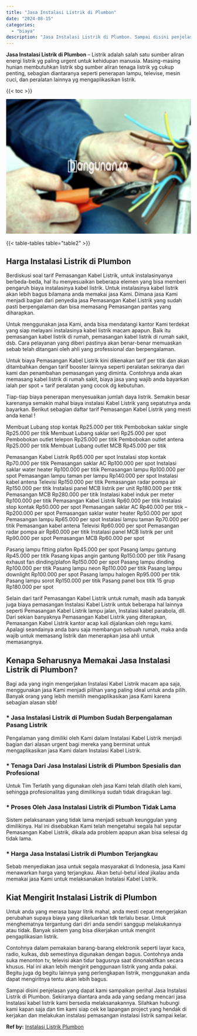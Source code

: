 ```yaml
---
title: "Jasa Instalasi Listrik di Plumbon"
date: "2024-08-15"
categories: 
  - "biaya"
description: "Jasa Instalasi Listrik di Plumbon. Sampai disini penjelasan yang dapat kami sampaikan perihal Jasa Instalasi Listrik di Plumbon. Sekiranya diantara anda ada..."
---
```


**Jasa Instalasi Listrik di Plumbon** – Listrik adalah salah satu sumber aliran energi listrik yg paling urgent untuk kehidupan manusia. Masing-masing hunian membutuhkan listrik sbg sumber aliran tenaga listrik yg cukup penting, sebagian diantaranya seperti penerapan lampu, televise, mesin cuci, dan peralatan lainnya yg mengaplikasikan listrik.

{{< toc >}}

![Jasa Instalasi Listrik di Plumbon](/images/instalasi-listrik-murah20.png)

{{< table-tables table="table2" >}}

## Harga Instalasi Listrik di Plumbon

Berdiskusi soal tarif Pemasangan Kabel Listrik, untuk instalasinyanya berbeda-beda, hal itu menyesuaikan beberapa elemen yang bisa memberi pengaruh biaya instalasinya kabel listrik. Untuk instalasinya kabel listrik akan lebih bagus bilamana anda memakai jasa Kami. Dimana jasa Kami menjadi bagian dari penyedia jasa Pemasangan Kabel Listrik yang sudah pasti berpengalaman dan bisa memasang Pemasangan pantas yang diharapkan.

Untuk menggunakan jasa Kami, anda bisa mendatangi kantor Kami terdekat yang siap melayani instalasinya kabel listrik macam apapun. Baik itu pemasangan kabel listrik di rumah, pemasangan kabel listrik di rumah sakit, dsb. Cara pelayanan yang diberi pastinya akan benar-benar memuaskan sebab telah ditangani oleh ahli yang professional dan berpengalaman.

Untuk biaya Pemasangan Kabel Listrik kini dikenakan tarif per titik dan akan ditambahkan dengan tarif booster lainnya seperti peralatan sekiranya dari kami dan penambahan pemasangan yang diminta. Contohnya anda akan memasang kabel listrik di rumah sakit, biaya jasa yang wajib anda bayarkan ialah per spot + tarif peralatan yang cocok dg kebutuhan.

Tiap-tiap biaya penerapan menyesuaikan jumlah daya listrik. Semakin besar karenanya semakin mahal biaya instalasi Kabel Listrik yang sepatutnya anda bayarkan. Berikut sebagian daftar tarif Pemasangan Kabel Listrik yang mesti anda kenal !

Membuat Lubang stop kontak Rp25.000 per titik Pembobokan saklar single Rp25.000 per titik Membuat Lubang saklar seri Rp25.000 per spot Pembobokan outlet telepon Rp25.000 per titik Pembobokan outlet antena Rp25.000 per titik Membuat Lubang outlet MCB Rp45.000 per titik

Pemasangan Kabel Listrik Rp65.000 per spot Instalasi stop kontak Rp70.000 per titik Pemasangan saklar AC Rp100.000 per spot Instalasi saklar water heater Rp100.000 per titik Pemasangan lampu Rp100.000 per spot Pemasangan lampu taman per lampu Rp140.000 per spot Instalasi kabel antena Televisi Rp150.000 per titik Pemasangan radar pompa air Rp150.000 per titik Instalasi panel MCB listrik per unit Rp180.000 per titik Pemasangan MCB Rp280.000 per titik Instalasi kabel induk per meter Rp100.000 per titik Pemasangan Kabel Listrik Rp60.000 per titik Instalasi stop kontak Rp50.000 per spot Pemasangan saklar AC Rp40.000 per titik – Rp200.000 per spot Pemasangan saklar water heater Rp50.000 per spot Pemasangan lampu Rp65.000 per spot Instalasi lampu taman Rp70.000 per titik Pemasangan kabel antena Televisi Rp60.000 per spot Pemasangan radar pompa air Rp60.000 per titik Instalasi panel MCB listrik per unit Rp90.000 per spot Pemasangan MCB Rp60.000 per spot

Pasang lampu fitting plafon Rp45.000 per spot Pasang lampu gantung Rp45.000 per titik Pasang kipas angin gantung Rp150.000 per titik Pasang exhaust fan dinding/plafon Rp150.000 per spot Pasang lampu dinding Rp100.000 per titik Pasang lampu neon Rp110.000 per titik Pasang lampu downlight Rp100.000 per spot Pasang lampu halogen Rp95.000 per titik Pasang lampu sorot Rp150.000 per titik Pasang panel box titik 15 grup Rp180.000 per spot

Selain dari tarif Pemasangan Kabel Listrik untuk rumah, masih ada banyak juga biaya pemasangan Instalasi Kabel Listrik untuk beberapa hal lainnya seperti Pemasangan Kabel Listrik lampu jalan, Instalasi kabel parabola, dll. Dari sekian banyaknya Pemasangan Kabel Listrik yang diterapkan, Pemasangan Kabel Listrik kantor acap kali dijalankan oleh regu kami. Apalagi seandainya anda baru saja membangun sebuah rumah, maka anda wajib untuk memasang listrik dan menerapkan jasa ahli untuk memasangnya.

## Kenapa Seharusnya Memakai Jasa Instalasi Listrik di Plumbon?

Bagi ada yang ingin mengerjakan Instalasi Kabel Listrik macam apa saja, menggunakan jasa Kami menjadi pilihan yang paling ideal untuk anda pilih. Banyak orang yang lebih memilih mengaplikasikan jasa Kami karena sebagian alasan sbb!

### \* Jasa Instalasi Listrik di Plumbon Sudah Berpengalaman Pasang Listrik

Pengalaman yang dimiliki oleh Kami dalam Instalasi Kabel Listrik menjadi bagian dari alasan urgent bagi mereka yang berminat untuk mengaplikasikan jasa Kami dalam Instalasi Kabel Listrik.

### \* Tenaga Dari Jasa Instalasi Listrik di Plumbon Spesialis dan Profesional

Untuk Tim Terlatih yang digunakan oleh jasa Kami telah dilatih oleh kami, sehingga profesionalitas yang dimilikinya sudah tidak diragukan lagi.

### \* Proses Oleh Jasa Instalasi Listrik di Plumbon Tidak Lama

Sistem pelaksanaan yang tidak lama menjadi sebuah keunggulan yang dimilikinya. Hal ini disebabkan Kami telah mengetahui segala hal seputar Pemasangan Kabel Listrik, dikala ada problem apapun akan bisa selesai dg tidak lama.

### \* Harga Jasa Instalasi Listrik di Plumbon Terjangkau

Sebab menyediakan jasa untuk segala masyarakat di Indonesia, jasa Kami menawarkan harga yang terjangkau. Akan betul-betul ideal jikalau anda memakai jasa Kami untuk melaksanakan Instalasi Kabel Listrik.

## Kiat Mengirit Instalasi Listrik di Plumbon


Untuk anda yang merasa bayar litrik mahal, anda mesti cepat mengerjakan perubahan supaya biaya yang dikeluarkan tdk terlalu besar. Untuk menghematnya tergantung dari diri anda sendiri sanggup melakukannya atau tidak. Banyak sistem yang bisa dikerjakan untuk mengirit pengaplikasian listrik.

Contohnya dalam pemakaian barang-barang elektronik seperti layar kaca, radio, kulkas, dsb semestinya digunakan dengan bagus. Contohnya anda suka menonton tv, televisi akan tidur bagusnya saat dinonaktifkan secara khusus. Hal ini akan lebih mengirit penggunaan listrik yang anda pakai. Begitu juga dg begitu lainnya yang perlengkapan listrik, menggunakan anda dapat mengiritnya tentu akan lebih bagus.

Sampai disini penjelasan yang dapat kami sampaikan perihal Jasa Instalasi Listrik di Plumbon. Sekiranya diantara anda ada yang sedang mencari jasa Instalasi kabel listrik kami bersedia melaksanakannya. Silahkan hubungi kami kapan saja dan tim kami siap cek ke lapangan project yang hendak di kerjakan dan melakukan instalasi pemasangan instalasi listrik sampai kelar.

**Ref by:** [Instalasi Listrik Plumbon](https://id.wikipedia.org/wiki/Instalasi)
